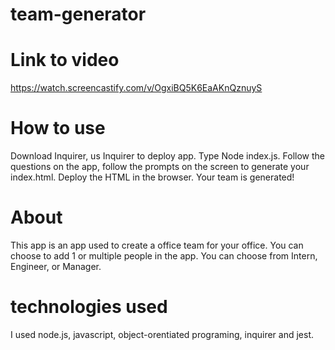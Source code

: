 # team-generator
# Link to video
https://watch.screencastify.com/v/OgxiBQ5K6EaAKnQznuyS
# How to use
Download Inquirer, us Inquirer to deploy app. Type Node index.js. Follow the questions on the app, follow the prompts on the screen to generate your index.html. Deploy the HTML in the browser. Your team is generated!
# About 
This app is an app used to create a office team for your office. You can choose to add 1 or multiple people in the app. You can choose from Intern, Engineer, or Manager. 
# technologies used 
I used node.js, javascript, object-orentiated programing, inquirer and jest.
